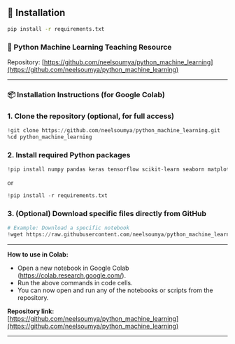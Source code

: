 ## 💾 Installation

```bash
pip install -r requirements.txt
```

### 🧠 Python Machine Learning Teaching Resource

Repository: [https://github.com/neelsoumya/python_machine_learning](https://github.com/neelsoumya/python_machine_learning)

---

### 📦 Installation Instructions (for Google Colab)

### 1. Clone the repository (optional, for full access)
```python
!git clone https://github.com/neelsoumya/python_machine_learning.git
%cd python_machine_learning
```

### 2. Install required Python packages


```python
!pip install numpy pandas keras tensorflow scikit-learn seaborn matplotlib
```

or

```python
!pip install -r requirements.txt
```




### 3. (Optional) Download specific files directly from GitHub
```python
# Example: Download a specific notebook
!wget https://raw.githubusercontent.com/neelsoumya/python_machine_learning/main/PCA_movie_ratings.ipynb
```

---

**How to use in Colab:**
- Open a new notebook in Google Colab (https://colab.research.google.com/).
- Run the above commands in code cells.
- You can now open and run any of the notebooks or scripts from the repository.

**Repository link:**  
[https://github.com/neelsoumya/python_machine_learning](https://github.com/neelsoumya/python_machine_learning)

---
